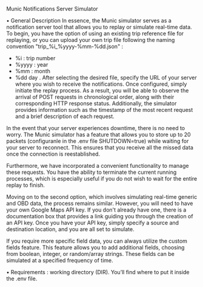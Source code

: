 Munic Notifications Server Simulator

• General Description
In essence, the Munic simulator serves as a notification server tool that allows you to replay or simulate real-time data. To begin, you have the option of using an existing trip reference file for replaying, or you can upload your own trip file following the naming convention "trip_%i_%yyyy-%mm-%dd.json" : 
  - %i : trip number
  - %yyyy : year
  - %mm : month
  - %dd day
. After selecting the desired file, specify the URL of your server where you wish to receive the notifications. Once configured, simply initiate the replay process. As a result, you will be able to observe the arrival of POST requests in chronological order, along with their corresponding HTTP response status. Additionally, the simulator provides information such as the timestamp of the most recent request and a brief description of each request.

In the event that your server experiences downtime, there is no need to worry. The Munic simulator has a feature that allows you to store up to 20 packets (configuranle in the .env file SHUTDOWN=true) while waiting for your server to reconnect. This ensures that you receive all the missed data once the connection is reestablished.

Furthermore, we have incorporated a convenient functionality to manage these requests. You have the ability to terminate the current running processes, which is especially useful if you do not wish to wait for the entire replay to finish.

Moving on to the second option, which involves simulating real-time generic and OBD data, the process remains similar. However, you will need to have your own Google Maps API key. If you don't already have one, there is a documentation box that provides a link guiding you through the creation of an API key. Once you have your API key, simply specify a source and destination location, and you are all set to simulate.

If you require more specific field data, you can always utilize the custom fields feature. This feature allows you to add additional fields, choosing from boolean, integer, or random/array strings. These fields can be simulated at a specified frequency of time.

• Requirements : working directory (DIR). You’ll find where to put it inside the .env file.
